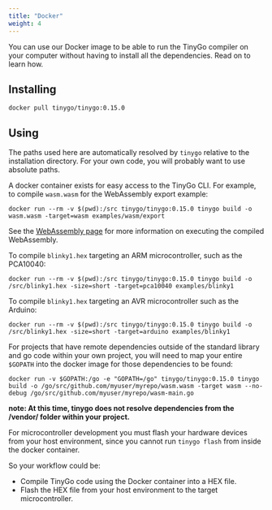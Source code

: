 ```yaml
---
title: "Docker"
weight: 4
---
```


You can use our Docker image to be able to run the TinyGo compiler on your computer without having to install all the dependencies. Read on to learn how.

## Installing

    docker pull tinygo/tinygo:0.15.0

## Using

The paths used here are automatically resolved by `tinygo` relative to the installation directory.
For your own code, you will probably want to use absolute paths.

A docker container exists for easy access to the TinyGo CLI. For example, to compile `wasm.wasm` for the WebAssembly export example:

    docker run --rm -v $(pwd):/src tinygo/tinygo:0.15.0 tinygo build -o wasm.wasm -target=wasm examples/wasm/export

See the [WebAssembly page](../../webassembly) for more information on executing the compiled
WebAssembly.

To compile `blinky1.hex` targeting an ARM microcontroller, such as the PCA10040:

    docker run --rm -v $(pwd):/src tinygo/tinygo:0.15.0 tinygo build -o /src/blinky1.hex -size=short -target=pca10040 examples/blinky1

To compile `blinky1.hex` targeting an AVR microcontroller such as the Arduino:

    docker run --rm -v $(pwd):/src tinygo/tinygo:0.15.0 tinygo build -o /src/blinky1.hex -size=short -target=arduino examples/blinky1

For projects that have remote dependencies outside of the standard library and
go code within your own project, you will need to map your entire `$GOPATH`
into the docker image for those dependencies to be found:

    docker run -v $GOPATH:/go -e "GOPATH=/go" tinygo/tinygo:0.15.0 tinygo build -o /go/src/github.com/myuser/myrepo/wasm.wasm -target wasm --no-debug /go/src/github.com/myuser/myrepo/wasm-main.go

**note: At this time, tinygo does not resolve dependencies from the /vendor/ folder within your project.**

For microcontroller development you must flash your hardware devices from your host environment, since you cannot run `tinygo flash` from inside the docker container.

So your workflow could be:

- Compile TinyGo code using the Docker container into a HEX file.
- Flash the HEX file from your host environment to the target microcontroller.
